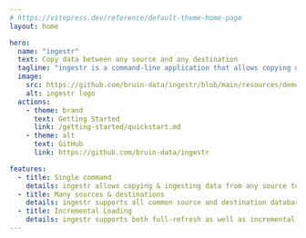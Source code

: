 ```yaml
---
# https://vitepress.dev/reference/default-theme-home-page
layout: home

hero:
  name: "ingestr"
  text: Copy data between any source and any destination
  tagline: "ingestr is a command-line application that allows copying data from any source into any destination database."
  image:
    src: https://github.com/bruin-data/ingestr/blob/main/resources/demo.gif?raw=true
    alt: ingestr logo
  actions:
    - theme: brand
      text: Getting Started
      link: /getting-started/quickstart.md
    - theme: alt
      text: GitHub
      link: https://github.com/bruin-data/ingestr

features:
  - title: Single command
    details: ingestr allows copying & ingesting data from any source to any destination with a single command.
  - title: Many sources & destinations
    details: ingestr supports all common source and destination databases.
  - title: Incremental Loading
    details: ingestr supports both full-refresh as well as incremental loading modes.
---
```


